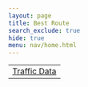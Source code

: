 ```yaml
---
layout: page
title: Best Route
search_exclude: true
hide: true
menu: nav/home.html
---
```


<table>
    <tr>
        <td><a href="{{site.baseurl}}/graph/">Traffic Data</a></td>
</table>